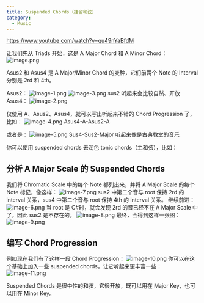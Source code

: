 ```yaml
---
title: Suspended Chords（挂留和弦）
category:
  - Music
---
```


https://www.youtube.com/watch?v=qu49nYaBfdM

让我们先从 Triads 开始，这是 A Major Chord 和 A Minor Chord：
![image.png](/images/Pub_Note_SuspendedChords/image.png)

Asus2 和 Asus4 是 A Major/Minor Chord 的变种，它们前两个 Note 的 Interval 分别是 2rd 和 4th。

Asus2：
![image-1.png](/images/Pub_Note_SuspendedChords/image-1.png)
![image-3.png](/images/Pub_Note_SuspendedChords/image-3.png)
sus2 听起来会比较自然、开放
Asus4：
![image-2.png](/images/Pub_Note_SuspendedChords/image-2.png)

仅使用 A、Asus2、Asus4，就可以写出听起来不错的 Chord Progression 了，比如：
![image-4.png](/images/Pub_Note_SuspendedChords/image-4.png)
Asus4-A-Asus2-A

或者是：
![image-5.png](/images/Pub_Note_SuspendedChords/image-5.png)
Sus4-Sus2-Major
听起来像是古典教堂的音乐

你可以使用 suspended chords 去润色 tonic chords（主和弦），比如：

## 分析 A Major Scale 的 Suspended Chords

我们将 Chromatic Scale 中的每个 Note 都列出来，并将 A Major Scale 的每个 Note 标记，像这样：
![image-7.png](/images/Pub_Note_SuspendedChords/image-7.png)
sus2 中第二个音与 root 保持 2rd 的 interval 关系，sus4 中第二个音与 root 保持 4th 的 interval 关系。
继续前进：
![image-6.png](/images/Pub_Note_SuspendedChords/image-6.png)
当 root 是 C#时，就会发现 2rd 的音已经不在 A Major Scale 中了，因此 sus2 是不存在的。
![image-8.png](/images/Pub_Note_SuspendedChords/image-8.png)
最终，会得到这样一张图：
![image-9.png](/images/Pub_Note_SuspendedChords/image-9.png)

## 编写 Chord Progression

例如现在我们有了这样一段 Chord Progression：
![image-10.png](/images/Pub_Note_SuspendedChords/image-10.png)
你可以在这个基础上加入一些 suspended chords，让它听起来更丰富一些：
![image-11.png](/images/Pub_Note_SuspendedChords/image-11.png)

Suspended Chords 是很中性的和弦，它很开放，既可以用在 Major Key，也可以用在 Minor Key。
